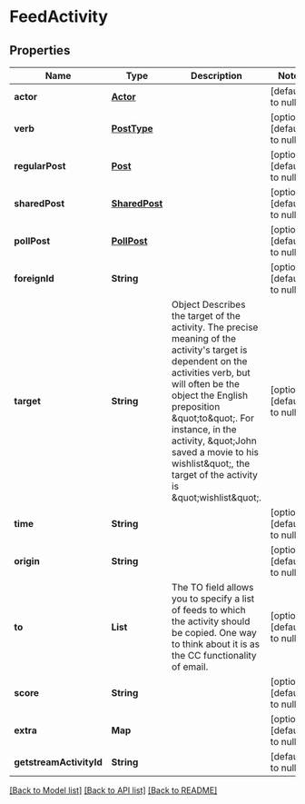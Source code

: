 # FeedActivity
## Properties

| Name | Type | Description | Notes |
|------------ | ------------- | ------------- | -------------|
| **actor** | [**Actor**](Actor.md) |  | [default to null] |
| **verb** | [**PostType**](PostType.md) |  | [optional] [default to null] |
| **regularPost** | [**Post**](Post.md) |  | [optional] [default to null] |
| **sharedPost** | [**SharedPost**](SharedPost.md) |  | [optional] [default to null] |
| **pollPost** | [**PollPost**](PollPost.md) |  | [optional] [default to null] |
| **foreignId** | **String** |  | [optional] [default to null] |
| **target** | **String** | Object Describes the target of the activity. The precise meaning of the activity&#39;s target is dependent on the activities verb, but will often be the object the English preposition \&quot;to\&quot;. For instance, in the activity, \&quot;John saved a movie to his wishlist\&quot;, the target of the activity is \&quot;wishlist\&quot;. | [optional] [default to null] |
| **time** | **String** |  | [optional] [default to null] |
| **origin** | **String** |  | [optional] [default to null] |
| **to** | **List** | The TO field allows you to specify a list of feeds to which the activity should be copied. One way to think about it is as the CC functionality of email. | [optional] [default to null] |
| **score** | **String** |  | [optional] [default to null] |
| **extra** | **Map** |  | [optional] [default to null] |
| **getstreamActivityId** | **String** |  | [default to null] |

[[Back to Model list]](../README.md#documentation-for-models) [[Back to API list]](../README.md#documentation-for-api-endpoints) [[Back to README]](../README.md)

